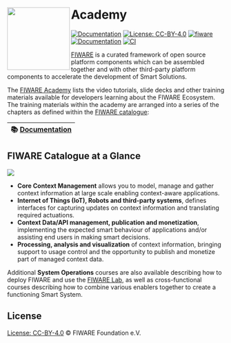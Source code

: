 # Academy <img src="https://fiware.github.io//catalogue/img/fiware-black.png" width="145" align="left">

[![Documentation](https://nexus.lab.fiware.org/repository/raw/public/badges/chapters/documentation.svg)](https://fiware-academy.rtfd.io)
[![License: CC-BY-4.0](https://img.shields.io/github/license/fiware/academy.svg)](https://creativecommons.org/licenses/by/4.0/)
[![fiware](https://nexus.lab.fiware.org/repository/raw/public/badges/stackoverflow/fiware.svg)](https://stackoverflow.com/questions/tagged/fiware)<br/>
[![Documentation](https://img.shields.io/readthedocs/fiware-academy.svg)](https://fiware-academy.rtfd.io)
[![CI](https://github.com/FIWARE/academy/workflows/CI/badge.svg)](https://github.com/FIWARE/academy/actions?query=workflow%3ACI)

[FIWARE](https://www.fiware.org) is a curated framework of open source platform components which can be assembled
together and with other third-party platform components to accelerate the development of Smart Solutions.

The [FIWARE Academy](https://fiware-academy.rtfd.io) lists the video tutorials, slide decks and other training materials
available for developers learning about the FIWARE Ecosystem. The training materials within the academy are arranged
into a series of the chapters as defined within the [FIWARE catalogue](https://www.fiware.org/developers/catalogue/):

| :books: [Documentation](https://fiware-academy.rtfd.io) |
| ------------------------------------------------------- |


## FIWARE Catalogue at a Glance

![](https://fiware.github.io/catalogue/img/catalogue.png)

-   **Core Context Management** allows you to model, manage and gather context information at large scale enabling
    context-aware applications.
-   **Internet of Things (IoT), Robots and third-party systems**, defines interfaces for capturing updates on context
    information and translating required actuations.
-   **Context Data/API management, publication and monetization**, implementing the expected smart behaviour of
    applications and/or assisting end users in making smart decisions.
-   **Processing, analysis and visualization** of context information, bringing support to usage control and the
    opportunity to publish and monetize part of managed context data.

Additional **System Operations** courses are also available describing how to deploy FIWARE and use the
[FIWARE Lab](https://account.lab.fiware.org/), as well as cross-functional courses describing how to combine various
enablers together to create a functioning Smart System.

## License

[License: CC-BY-4.0](LICENSE) © FIWARE Foundation e.V.
